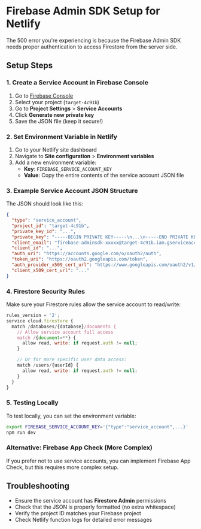 # Firebase Admin SDK Setup for Netlify

The 500 error you're experiencing is because the Firebase Admin SDK needs proper authentication to access Firestore from the server side.

## Setup Steps

### 1. Create a Service Account in Firebase Console

1. Go to [Firebase Console](https://console.firebase.google.com)
2. Select your project (`target-4c91b`)
3. Go to **Project Settings** > **Service Accounts**
4. Click **Generate new private key**
5. Save the JSON file (keep it secure!)

### 2. Set Environment Variable in Netlify

1. Go to your Netlify site dashboard
2. Navigate to **Site configuration** > **Environment variables**
3. Add a new environment variable:
   - **Key**: `FIREBASE_SERVICE_ACCOUNT_KEY`
   - **Value**: Copy the entire contents of the service account JSON file

### 3. Example Service Account JSON Structure

The JSON should look like this:

```json
{
  "type": "service_account",
  "project_id": "target-4c91b",
  "private_key_id": "...",
  "private_key": "-----BEGIN PRIVATE KEY-----\n...\n-----END PRIVATE KEY-----\n",
  "client_email": "firebase-adminsdk-xxxxx@target-4c91b.iam.gserviceaccount.com",
  "client_id": "...",
  "auth_uri": "https://accounts.google.com/o/oauth2/auth",
  "token_uri": "https://oauth2.googleapis.com/token",
  "auth_provider_x509_cert_url": "https://www.googleapis.com/oauth2/v1/certs",
  "client_x509_cert_url": "..."
}
```

### 4. Firestore Security Rules

Make sure your Firestore rules allow the service account to read/write:

```javascript
rules_version = '2';
service cloud.firestore {
  match /databases/{database}/documents {
    // Allow service account full access
    match /{document=**} {
      allow read, write: if request.auth != null;
    }

    // Or for more specific user data access:
    match /users/{userId} {
      allow read, write: if request.auth != null;
    }
  }
}
```

### 5. Testing Locally

To test locally, you can set the environment variable:

```bash
export FIREBASE_SERVICE_ACCOUNT_KEY='{"type":"service_account",...}'
npm run dev
```

### Alternative: Firebase App Check (More Complex)

If you prefer not to use service accounts, you can implement Firebase App Check, but this requires more complex setup.

## Troubleshooting

- Ensure the service account has **Firestore Admin** permissions
- Check that the JSON is properly formatted (no extra whitespace)
- Verify the project ID matches your Firebase project
- Check Netlify function logs for detailed error messages
